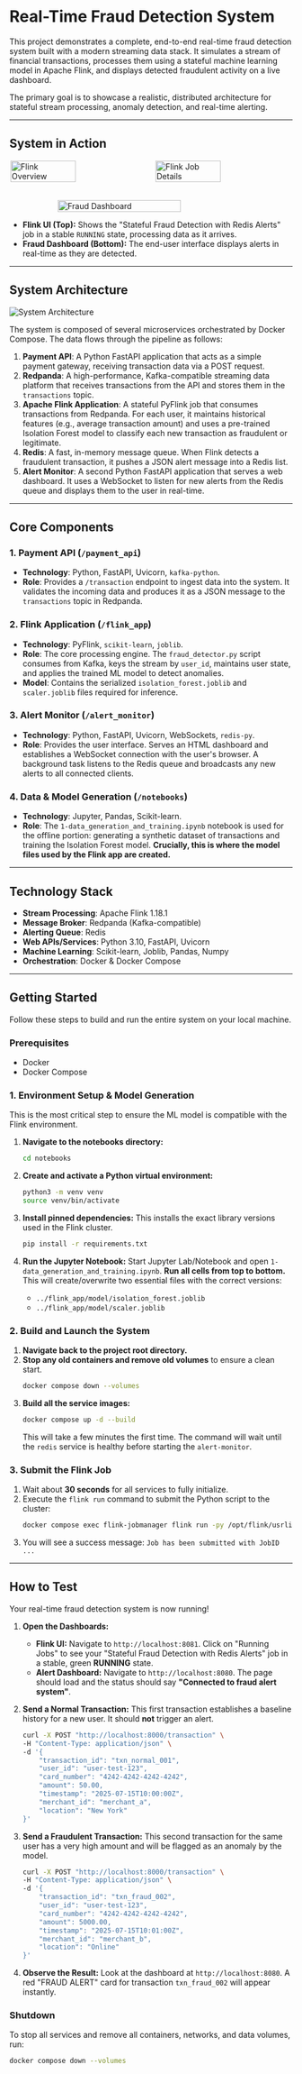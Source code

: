 # Real-Time Fraud Detection System

This project demonstrates a complete, end-to-end real-time fraud detection system built with a modern streaming data stack. It simulates a stream of financial transactions, processes them using a stateful machine learning model in Apache Flink, and displays detected fraudulent activity on a live dashboard.

The primary goal is to showcase a realistic, distributed architecture for stateful stream processing, anomaly detection, and real-time alerting.

---

## System in Action

<div style="display: flex; flex-wrap: wrap; justify-content: center; gap: 16px;">

  <img src="./docs/images/flink-overview.png" alt="Flink Overview" width="48%">
  <img src="./docs/images/flink-job-details.png" alt="Flink Job Details" width="48%">
  <img src="./docs/images/fraud-dashboard.png" alt="Fraud Dashboard" width="66%" style="margin-top: 16px;">

</div>

- **Flink UI (Top):** Shows the "Stateful Fraud Detection with Redis Alerts" job in a stable `RUNNING` state, processing data as it arrives.
- **Fraud Dashboard (Bottom):** The end-user interface displays alerts in real-time as they are detected.

---

## System Architecture

![System Architecture](./docs/system-architecture.png)

The system is composed of several microservices orchestrated by Docker Compose. The data flows through the pipeline as follows:

1.  **Payment API**: A Python FastAPI application that acts as a simple payment gateway, receiving transaction data via a POST request.
2.  **Redpanda**: A high-performance, Kafka-compatible streaming data platform that receives transactions from the API and stores them in the `transactions` topic.
3.  **Apache Flink Application**: A stateful PyFlink job that consumes transactions from Redpanda. For each user, it maintains historical features (e.g., average transaction amount) and uses a pre-trained Isolation Forest model to classify each new transaction as fraudulent or legitimate.
4.  **Redis**: A fast, in-memory message queue. When Flink detects a fraudulent transaction, it pushes a JSON alert message into a Redis list.
5.  **Alert Monitor**: A second Python FastAPI application that serves a web dashboard. It uses a WebSocket to listen for new alerts from the Redis queue and displays them to the user in real-time.

---

## Core Components

### 1. Payment API (`/payment_api`)

- **Technology**: Python, FastAPI, Uvicorn, `kafka-python`.
- **Role**: Provides a `/transaction` endpoint to ingest data into the system. It validates the incoming data and produces it as a JSON message to the `transactions` topic in Redpanda.

### 2. Flink Application (`/flink_app`)

- **Technology**: PyFlink, `scikit-learn`, `joblib`.
- **Role**: The core processing engine. The `fraud_detector.py` script consumes from Kafka, keys the stream by `user_id`, maintains user state, and applies the trained ML model to detect anomalies.
- **Model**: Contains the serialized `isolation_forest.joblib` and `scaler.joblib` files required for inference.

### 3. Alert Monitor (`/alert_monitor`)

- **Technology**: Python, FastAPI, Uvicorn, WebSockets, `redis-py`.
- **Role**: Provides the user interface. Serves an HTML dashboard and establishes a WebSocket connection with the user's browser. A background task listens to the Redis queue and broadcasts any new alerts to all connected clients.

### 4. Data & Model Generation (`/notebooks`)

- **Technology**: Jupyter, Pandas, Scikit-learn.
- **Role**: The `1-data_generation_and_training.ipynb` notebook is used for the offline portion: generating a synthetic dataset of transactions and training the Isolation Forest model. **Crucially, this is where the model files used by the Flink app are created.**

---

## Technology Stack

- **Stream Processing**: Apache Flink 1.18.1
- **Message Broker**: Redpanda (Kafka-compatible)
- **Alerting Queue**: Redis
- **Web APIs/Services**: Python 3.10, FastAPI, Uvicorn
- **Machine Learning**: Scikit-learn, Joblib, Pandas, Numpy
- **Orchestration**: Docker & Docker Compose

---

## Getting Started

Follow these steps to build and run the entire system on your local machine.

### Prerequisites

- Docker
- Docker Compose

### 1. Environment Setup & Model Generation

This is the most critical step to ensure the ML model is compatible with the Flink environment.

1.  **Navigate to the notebooks directory:**

    ```bash
    cd notebooks
    ```

2.  **Create and activate a Python virtual environment:**

    ```bash
    python3 -m venv venv
    source venv/bin/activate
    ```

3.  **Install pinned dependencies:**
    This installs the exact library versions used in the Flink cluster.

    ```bash
    pip install -r requirements.txt
    ```

4.  **Run the Jupyter Notebook:**
    Start Jupyter Lab/Notebook and open `1-data_generation_and_training.ipynb`. **Run all cells from top to bottom.** This will create/overwrite two essential files with the correct versions:
    - `../flink_app/model/isolation_forest.joblib`
    - `../flink_app/model/scaler.joblib`

### 2. Build and Launch the System

1.  **Navigate back to the project root directory.**
2.  **Stop any old containers and remove old volumes** to ensure a clean start.
    ```bash
    docker compose down --volumes
    ```
3.  **Build all the service images:**
    ```bash
    docker compose up -d --build
    ```
    This will take a few minutes the first time. The command will wait until the `redis` service is healthy before starting the `alert-monitor`.

### 3. Submit the Flink Job

1.  Wait about **30 seconds** for all services to fully initialize.
2.  Execute the `flink run` command to submit the Python script to the cluster:
    ```bash
    docker compose exec flink-jobmanager flink run -py /opt/flink/usrlib/fraud_detector.py
    ```
3.  You will see a success message: `Job has been submitted with JobID ...`

---

## How to Test

Your real-time fraud detection system is now running!

1.  **Open the Dashboards:**

    - **Flink UI:** Navigate to `http://localhost:8081`. Click on "Running Jobs" to see your "Stateful Fraud Detection with Redis Alerts" job in a stable, green **RUNNING** state.
    - **Alert Dashboard:** Navigate to `http://localhost:8080`. The page should load and the status should say **"Connected to fraud alert system"**.

2.  **Send a Normal Transaction:**
    This first transaction establishes a baseline history for a new user. It should **not** trigger an alert.

    ```bash
    curl -X POST "http://localhost:8000/transaction" \
    -H "Content-Type: application/json" \
    -d '{
        "transaction_id": "txn_normal_001",
        "user_id": "user-test-123",
        "card_number": "4242-4242-4242-4242",
        "amount": 50.00,
        "timestamp": "2025-07-15T10:00:00Z",
        "merchant_id": "merchant_a",
        "location": "New York"
    }'
    ```

3.  **Send a Fraudulent Transaction:**
    This second transaction for the same user has a very high amount and will be flagged as an anomaly by the model.

    ```bash
    curl -X POST "http://localhost:8000/transaction" \
    -H "Content-Type: application/json" \
    -d '{
        "transaction_id": "txn_fraud_002",
        "user_id": "user-test-123",
        "card_number": "4242-4242-4242-4242",
        "amount": 5000.00,
        "timestamp": "2025-07-15T10:01:00Z",
        "merchant_id": "merchant_b",
        "location": "Online"
    }'
    ```

4.  **Observe the Result:**
    Look at the dashboard at `http://localhost:8080`. A red "FRAUD ALERT" card for transaction `txn_fraud_002` will appear instantly.

### Shutdown

To stop all services and remove all containers, networks, and data volumes, run:

```bash
docker compose down --volumes
```
